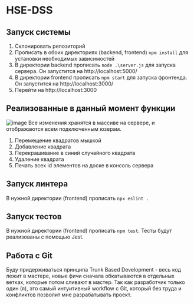 # HSE-DSS
## Запуск системы
1. Склонировать репозиторий
2. Прописать в обоих директориях (backend, frontend) ```npm install``` для установки необходимых зависимостей
3. В директории backend прописать ```node .\server.js``` для запуска сервера. Он запустится на http://localhost:5000/
4. В директории frontend прописать ```npm start``` для запуска фронтенда. Он запустится на http://localhost:3000/
5. Перейти на http://localhost:3000
## Реализованные в данный момент функции
![image](https://github.com/user-attachments/assets/e422e3f5-42df-4634-bd14-1f78f7bcc58e)
Все изменения хранятся в массиве на сервере, и отображаются всем подключенным юзерам.
1. Перемещение квадратов мышкой
2. Добавление квадрата
3. Перекрашивание в синий случайного квадрата
4. Удаление квадрата
5. Печать всех id элементов на доске в консоль сервера
## Запуск линтера
В нужной директории (frontend) прописать ```npx eslint .```
## Запуск тестов
В нужной директории (frontend) прописать ```npm test```. Тесты будут реализованы с помощью Jest. 
## Работа с Git
Буду придерживаться принципа Trunk Based Development - весь код лежит в мастере, новые фичи сначала обкатываются в отдельных ветках, которые потом сливают в мастер. Так как разработчик только один (я), это самый интуитивный workflow с Git, который без труда и конфликтов позволит мне разрабатывать проект.  
